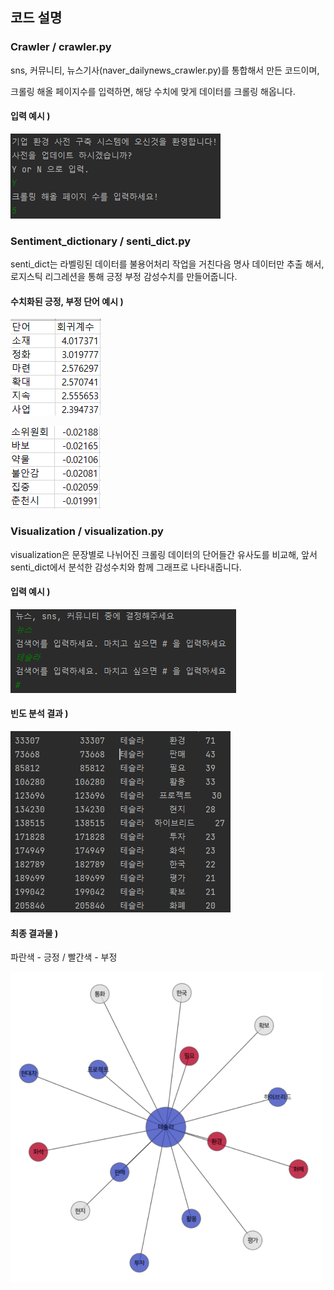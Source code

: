 ## 코드 설명



### Crawler / crawler.py

sns, 커뮤니티, 뉴스기사(naver_dailynews_crawler.py)를 통합해서 만든 코드이며,

크롤링 해올 페이지수를 입력하면, 해당 수치에 맞게 데이터를 크롤링 해옵니다.



#### 입력 예시 )



![](https://github.com/Data-campus-SloganAnalysis/Main/blob/main/img/1_.png?raw=true)



### Sentiment_dictionary / senti_dict.py

senti_dict는 라벨링된 데이터를 불용어처리 작업을 거친다음 명사 데이터만 추출 해서, 로지스틱 리그레션을 통해 긍정 부정 감성수치를 만들어줍니다.



#### 수치화된 긍정, 부정 단어 예시 )

![](https://github.com/Data-campus-SloganAnalysis/Main/blob/main/img/2_.png?raw=true)

![](https://github.com/Data-campus-SloganAnalysis/Main/blob/main/img/3_.png?raw=true)



### Visualization / visualization.py

visualization은 문장별로 나뉘어진 크롤링 데이터의 단어들간 유사도를 비교해, 앞서 senti_dict에서 분석한 감성수치와 함께 그래프로 나타내줍니다.



#### 입력 예시 )

![](https://github.com/Data-campus-SloganAnalysis/Main/blob/main/img/4_.png?raw=true)



#### 빈도 분석 결과 )

![](https://github.com/Data-campus-SloganAnalysis/Main/blob/main/img/5_.png?raw=true)



#### 최종 결과물 )



파란색 - 긍정 / 빨간색 - 부정

<img src ="https://github.com/Data-campus-SloganAnalysis/Main/blob/main/img/6_.png?raw=true" width="500px"/>









